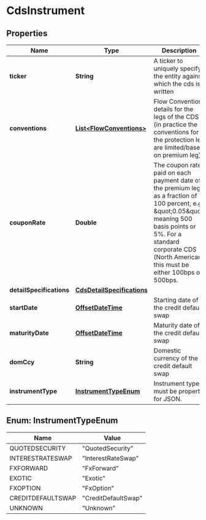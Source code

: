 

# CdsInstrument

## Properties

Name | Type | Description | Notes
------------ | ------------- | ------------- | -------------
**ticker** | **String** | A ticker to uniquely specify the entity against which the cds is written | 
**conventions** | [**List&lt;FlowConventions&gt;**](FlowConventions.md) | Flow Convention details for the legs of the CDS (in practice the conventions for the protection leg are limited/based on premium leg) | 
**couponRate** | **Double** | The coupon rate paid on each payment date of the premium leg as a fraction of 100 percent, e.g. \&quot;0.05\&quot; meaning 500 basis points or 5%.  For a standard corporate CDS (North American) this must be either 100bps or 500bps. | 
**detailSpecifications** | [**CdsDetailSpecifications**](CdsDetailSpecifications.md) |  | 
**startDate** | [**OffsetDateTime**](OffsetDateTime.md) | Starting date of the credit default swap | 
**maturityDate** | [**OffsetDateTime**](OffsetDateTime.md) | Maturity date of the credit default swap | 
**domCcy** | **String** | Domestic currency of the credit default swap | 
**instrumentType** | [**InstrumentTypeEnum**](#InstrumentTypeEnum) | Instrument type, must be property for JSON. | 



## Enum: InstrumentTypeEnum

Name | Value
---- | -----
QUOTEDSECURITY | &quot;QuotedSecurity&quot;
INTERESTRATESWAP | &quot;InterestRateSwap&quot;
FXFORWARD | &quot;FxForward&quot;
EXOTIC | &quot;Exotic&quot;
FXOPTION | &quot;FxOption&quot;
CREDITDEFAULTSWAP | &quot;CreditDefaultSwap&quot;
UNKNOWN | &quot;Unknown&quot;



